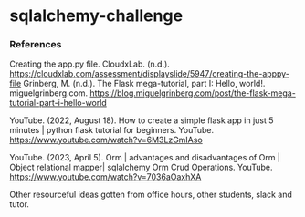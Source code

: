 # sqlalchemy-challenge

### References
Creating the app.py file. CloudxLab. (n.d.). https://cloudxlab.com/assessment/displayslide/5947/creating-the-apppy-file 
Grinberg, M. (n.d.). The Flask mega-tutorial, part I: Hello, world!. miguelgrinberg.com. https://blog.miguelgrinberg.com/post/the-flask-mega-tutorial-part-i-hello-world 

YouTube. (2022, August 18). How to create a simple flask app in just 5 minutes | python flask tutorial for beginners. YouTube. https://www.youtube.com/watch?v=6M3LzGmIAso 

YouTube. (2023, April 5). Orm | advantages and disadvantages of Orm | Object relational mapper| sqlalchemy Orm Crud Operations. YouTube. https://www.youtube.com/watch?v=7036aOaxhXA 



Other resourceful ideas gotten from office hours, other students, slack and tutor.
